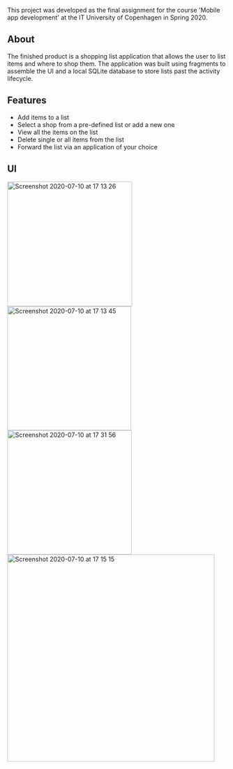 This project was developed as the final assignment for the course 'Mobile app development' at the IT University of Copenhagen in Spring 2020.

## About 
The finished product is a shopping list application that allows the user to list items and where to shop them. The application was built using fragments to assemble the UI and a local SQLite database to store lists past the activity lifecycle.

## Features
* Add items to a list
* Select a shop from a pre-defined list or add a new one
* View all the items on the list
* Delete single or all items from the list
* Forward the list via an application of your choice

## UI
<img width="286" alt="Screenshot 2020-07-10 at 17 13 26" src="https://user-images.githubusercontent.com/67926469/87171280-c14a1580-c2d2-11ea-8c76-ec99cfde2049.png"> <img width="284" alt="Screenshot 2020-07-10 at 17 13 45" src="https://user-images.githubusercontent.com/67926469/87171285-c313d900-c2d2-11ea-922d-83be4fb15be9.png"> <img width="285" alt="Screenshot 2020-07-10 at 17 31 56" src="https://user-images.githubusercontent.com/67926469/87171664-49301f80-c2d3-11ea-8955-49aac579d493.png">
<img width="475" alt="Screenshot 2020-07-10 at 17 15 15" src="https://user-images.githubusercontent.com/67926469/87171293-c5763300-c2d2-11ea-9ad7-44cf916bb22e.png">
